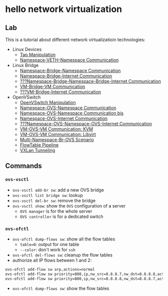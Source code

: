 # hello network virtualization

## Lab
This is a tutorial about different network virtualizatioin technologies:
- Linux Devices
  - [Tap Manipulation](lab_linux-device/tap/tap.md)
  - [Namespace-VETH-Namespace Communication](lab_linux-device/veth/ns-veth-ns.md)
- Linux Bridge
  - [Namespace-Bridge-Namespace Communication](lab_linux-bridge/ns-br-ns.md)
  - [Namespace-Bridge-Internet Communication](lab_linux-bridge/ns-br-ext.md)
  - [???Namespace-Bridge-Namespace-Bridge-Internet Communication]()
  - [VM-Bridge-VM Communication](lab_linux-bridge/vm-br-vm-kvm.md)
  - [???VM-Bridge-Internet Communication]()
- OpenVSwitch
  - [OpenVSwitch Manipulation](lab_ovs/ovs-manipulation.md)
  - [Namespace-OVS-Namespace Communication](lab_ovs/ns-ovs-ns.md)
  - [Namespace-OVS-Namespace Communication bis](lab_ovs/ns-ovs-ns-bis.md)
  - [Namespace-OVS-Internet Communication](lab_ovs/ns-ovs-ext.md)
  - [???Namespace-OVS-Namespace-OVS-Internet Communication]()
  - [VM-OVS-VM Communication: KVM](lab_ovs/vm-ovs-vm-kvm.md)
  - [VM-OVS-VM Communication: Libvirt](lab_ovs/vm-ovs-vm-libvirt/vm-ovs-vm-libvirt.md)
  - [Multi-Namespace-Br-OVS Scenario](lab_ovs/multi-ns-br-ovs.md)
  - [FlowTable Pipeline](lab_ovs/ovs-pipeline.md)
  - [VXLan Tunneling](lab_ovs/tunneling/ovs-tunneling.md)
  
## Commands
### `ovs-vsctl`
- `ovs-vsctl add-br sw`: add a new OVS bridge 
- `ovs-vsctl list bridge sw`: lookup
- `ovs-vsctl del-br sw`: remove the bridge
- `ovs-vsctl show`: show the `OVS` configuration of a server
  - `OVS manager` is for the whole server
  - `OVS controller` is for a dedicated switch

### `ovs-ofctl`
- `ovs-ofctl dump-flows sw`: show all the flow tables
  - `table=0`: output for one table
  - `--color`: don't work for `ssh`
- `ovs-ofctl del-flows sw`: cleanup the flow tables
- authorize all IP flows between 1 and 2:
```bash
ovs-ofctl add-flow sw arp,actions=normal
ovs-ofctl add-flow sw priority=800,ip,nw_src=8.8.8.7,nw_dst=8.8.8.8,actions=normal
ovs-ofctl add-flow sw priority=800,ip,nw_src=8.8.8.8,nw_dst=8.8.8.7,actions=normal
```
- `ovs-ofctl dump-flows sw`: show the flow tables
